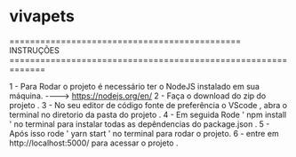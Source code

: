 # vivapets


=============================================   INSTRUÇÕES    =============================================================

1 - Para Rodar o projeto é necessário ter o NodeJS instalado em sua máquina. ----> https://nodejs.org/en/
2 - Faça o download do zip do projeto .
3 - No seu editor de código fonte de preferência o VScode , abra o terminal no diretorio da pasta do projeto . 
4 - Em seguida Rode ' npm install ' no terminal para instalar todas as depêndencias do package.json . 
5 - Após isso rode ' yarn start ' no terminal para rodar o projeto.
6 - entre em http://localhost:5000/ para acessar o projeto .
